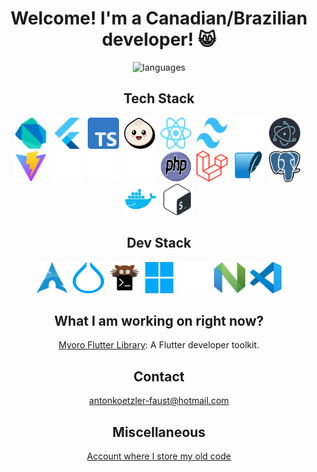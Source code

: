 <h1 align='center'>Welcome! I'm a Canadian/Brazilian developer! 😸</h1>

<p align='center'>
  <img
    src='https://github-readme-stats.vercel.app/api/top-langs/?username=antonkoetzler&theme=tokyonight&show_icons=true&hide_border=false&layout=compact'
    alt='languages'
    height=200
  />
</p>

<h2 align='center'>Tech Stack</h2>
<p align='center'>
  <img src='images/dart.svg' width=50 height=50 alt='Dart' title='Dart' />&nbsp;
  <img src='images/flutter.svg' width=50 height=50 alt='Flutter' title='Flutter' />&nbsp;
  <img src='images/typescript.svg' width=50 height=50 alt='TypeScript' title='TypeScript' />&nbsp;
  <img src='images/bun.svg' width=50 height=50 alt='Bun' title='Bun' />&nbsp;
  <img src='images/react.svg' width=50 height=50 alt='React' title='React' />&nbsp;
  <img src='images/tailwind.svg' width=50 height=50 alt='Tailwind' title='Tailwind' />&nbsp;
  <img src='images/shadcn.svg' width=50 height=50 alt='shadcn' title='shadcn' />&nbsp;
  <img src='images/electron.svg' width=50 height=50 alt='Electron' title='Electron' />&nbsp;
  <img src='images/vite.svg' width=50 height=50 alt='Vite' title='Vite' />&nbsp;
  <img src='images/next.svg' width=50 height=50 alt='Next' alt='Next' />&nbsp;
  <img src='images/expo-js.svg' width=50 height=50 alt='Expo' title='Expo' />&nbsp;
  <img src='images/lynx.svg' width=50 height=50 alt='Lynx' title='Lynx' />&nbsp;
  <img src='images/php.svg' width=50 height=50 alt='PHP' title='PHP' />&nbsp;
  <img src='images/laravel.svg' width=50 height=50 alt='Laravel' title='Laravel' />&nbsp;
  <img src='images/sqlite.svg' width=50 height=50 alt='SQLite' title='SQLite' />&nbsp;
  <img src='images/postgres.svg' width=50 height=50 alt='PostgreSQL' title='PostgreSQL' />&nbsp;
  <img src='images/docker.svg' width=50 height=50 alt='Docker' title='Docker' />&nbsp;
  <img src='images/bash.svg' width=50 height=50 alt='Bash' title='Bash' />
</p>

<h2 align='center'>Dev Stack</h2>
<p align='center'>
  <img src='images/arch.svg' width=50 height=50 alt='Arch' title='Arch' />&nbsp;
  <img src='images/hyprland.svg' width=50 height=50 alt='Hyprland' title='Hyprland' />&nbsp;
  <img src='images/kitty.png' width=50 height=50 alt='Kitty' title='Kitty' />&nbsp;
  <img src='images/windows11.svg' width=45 height=50 alt='Windows' title='Windows' />&nbsp;
  <img src='images/mac-os.svg' width=50 height=50 alt='macOS' title='macOS' />&nbsp;
  <img src='images/neovim.svg' width=50 height=50 alt='Neovim' title='Neovim' />&nbsp;
  <img src='images/vscode.svg' width=50 height=50 alt='VS Code' title='VS Code' />
</p>

<h2 align='center'>What I am working on right now?</h2>
<p align='center'><a href='https://github.com/antonkoetzler/myoro_flutter_library'>Myoro Flutter Library</a>: A Flutter developer toolkit.</p>

<h2 align='center'>Contact</h2>
<p align='center'><a href='mailto:antonkoetzler-faust@hotmail.com'>antonkoetzler-faust@hotmail.com</a></p>

<h2 align='center'>Miscellaneous</h2>
<p align='center'><a href='https://github.com/antonkoetzler-archive' align='center'>Account where I store my old code</a></p>
